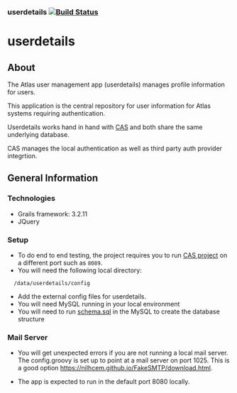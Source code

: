 ### userdetails   [![Build Status](https://travis-ci.org/AtlasOfLivingAustralia/userdetails.svg?branch=master)](https://travis-ci.org/AtlasOfLivingAustralia/userdetails)
userdetails
===========

## About
The Atlas user management app (userdetails) manages profile information for users.

This application is the central repository for user information for Atlas systems requiring authentication.

Userdetails works hand in hand with [CAS](https://github.com/AtlasOfLivingAustralia/ala-cas-2.0) and both share the same underlying database.

CAS manages the local authentication as well as third party auth provider integrtion.


## General Information

### Technologies
  * Grails framework: 3.2.11
  * JQuery

### Setup
* To do end to end testing, the project requires you to run  [CAS project](https://github.com/AtlasOfLivingAustralia/ala-cas-2.0) on a different port such as `8089`.
* You will need the following local directory:
```
  /data/userdetails/config

```
* Add the external config files for userdetails.
* You will need MySQL running in your local environment
* You will need to run [schema.sql](https://github.com/AtlasOfLivingAustralia/ala-install/blob/master/ansible/roles/userdetails/files/db/schema.sql) in the MySQL to create the database structure

### Mail Server
* You will get unexpected errors if you are not running a local mail server. The config.groovy is set up to point at a mail server on port 1025. This is a good option https://nilhcem.github.io/FakeSMTP/download.html.


* The app is expected to run in the default port 8080 locally.

